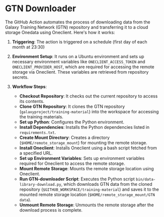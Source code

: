 # GTN Downloader

The GitHub Action automates the process of downloading data from the Galaxy Training Network (GTN) repository and transferring it to a cloud storage Onedata using Oneclient. 
Here's how it works:

1. **Triggering**: The action is triggered on a schedule (first day of each month at 23:30) 

2. **Environment Setup**: It runs on a Ubuntu environment and sets up necessary environment variables like `ONECLIENT_ACCESS_TOKEN` and `ONECLIENT_PROVIDER_HOST`, which are required for accessing the remote storage via Oneclient. These variables are retrieved from repository secrets.

3. **Workflow Steps**:
   - **Checkout Repository**: It checks out the current repository to access its contents.
   - **Clone GTN Repository**: It clones the GTN repository (`galaxyproject/training-material`) into the workspace for accessing the training materials.
   - **Set up Python**: Configures the Python environment.
   - **Install Dependencies**: Installs the Python dependencies listed in `requirements.txt`.
   - **Create Mount Directory**: Creates a directory (`$HOME/remote_storage_mount`) for mounting the remote storage.
   - **Install Oneclient**: Installs Oneclient using a bash script fetched from a specified URL.
   - **Set up Environment Variables**: Sets up environment variables required for Oneclient to access the remote storage.
   - **Mount Remote Storage**: Mounts the remote storage location using Oneclient.
   - **Run GTN-downloader Script**: Executes the Python script `bin/data-library-download.py`, which downloads GTN data from the cloned repository (`$GITHUB_WORKSPACE/training-material`) and saves it to the mounted remote storage location (`$HOME/remote_storage_mount/GTN data`).
   - **Unmount Remote Storage**: Unmounts the remote storage after the download process is complete.
